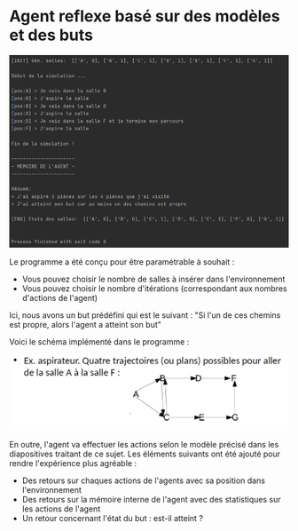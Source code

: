 # Agent reflexe basé sur des modèles et des buts

![Exécution du programme](https://github.com/RemiFELIN/AC_Workspace/blob/main/agents/agent_reflexe_modele_but/img/agent_reflexe_modele_but_output.png)

Le programme a été conçu pour être paramétrable à souhait :

- Vous pouvez choisir le nombre de salles à insérer dans l'environnement
- Vous pouvez choisir le nombre d'itérations (correspondant aux nombres d'actions de l'agent)

Ici, nous avons un but prédéfini qui est le suivant : "Si l'un de ces chemins est propre, alors l'agent a atteint son but"

Voici le schéma implémenté dans le programme :

![schema](https://github.com/RemiFELIN/AC_Workspace/blob/main/agents/agent_reflexe_modele_but/img/schema.png)

En outre, l'agent va effectuer les actions selon le modèle précisé dans les diapositives traitant de ce sujet. 
Les éléments suivants ont été ajouté pour rendre l'expérience plus agréable :

- Des retours sur chaques actions de l'agents avec sa position dans l'environnement
- Des retours sur la mémoire interne de l'agent avec des statistiques sur les actions de l'agent
- Un retour concernant l'état du but : est-il atteint ?
